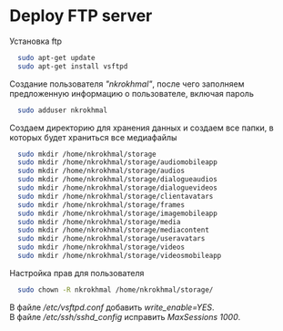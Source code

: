 # Deploy FTP server

Установка ftp
  ```sh
    sudo apt-get update
    sudo apt-get install vsftpd
  ```
Создание пользователя *"nkrokhmal"*, после чего заполняем предложенную информацию о пользователе, включая пароль
  ```sh
    sudo adduser nkrokhmal
  ```
Создаем директорию для хранения данных и создаем все папки, в которых будет храниться все медиафайлы 
  ```sh
    sudo mkdir /home/nkrokhmal/storage
    sudo mkdir /home/nkrokhmal/storage/audiomobileapp
    sudo mkdir /home/nkrokhmal/storage/audios
    sudo mkdir /home/nkrokhmal/storage/dialogueaudios
    sudo mkdir /home/nkrokhmal/storage/dialoguevideos
    sudo mkdir /home/nkrokhmal/storage/clientavatars
    sudo mkdir /home/nkrokhmal/storage/frames
    sudo mkdir /home/nkrokhmal/storage/imagemobileapp
    sudo mkdir /home/nkrokhmal/storage/media
    sudo mkdir /home/nkrokhmal/storage/mediacontent
    sudo mkdir /home/nkrokhmal/storage/useravatars
    sudo mkdir /home/nkrokhmal/storage/videos
    sudo mkdir /home/nkrokhmal/storage/videosmobileapp    
  ```
Настройка прав для пользователя
 ```sh
   sudo chown -R nkrokhmal /home/nkrokhmal/storage/
 ```
В файле */etc/vsftpd.conf* добавить *write_enable=YES*.   
В файле */etc/ssh/sshd_config* исправить *MaxSessions 1000*.
